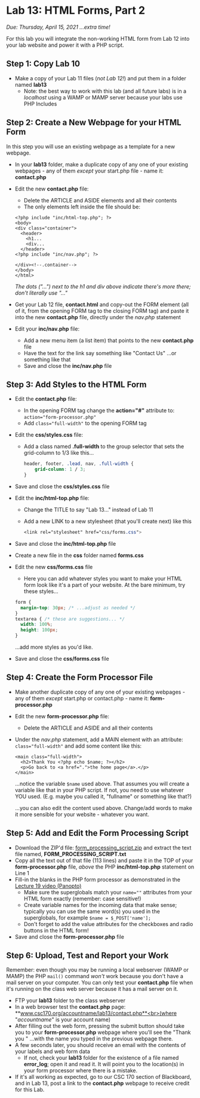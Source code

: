 # Lab 13: HTML Forms, Part 2
*Due: Thursday, April 15, 2021 ...extra time!*

For this lab you will integrate the non-working HTML form from Lab 12 into your lab website and power it with a PHP script.

## Step 1: Copy Lab 10

- Make a copy of your Lab 11 files (*not Lab 12!*) and put them in a folder named **lab13**
  - Note: the best way to work with this lab (and all future labs) is in a *localhost* using a WAMP or MAMP server because your labs use PHP Includes

## Step 2: Create a New Webpage for your HTML Form

In this step you will use an existing webpage as a template for a new webpage.

- In your **lab13** folder, make a duplicate copy of any one of your existing webpages - any of them *except* your start.php file - name it: **contact.php**

- Edit the new **contact.php** file:

  - Delete the ARTICLE and ASIDE elements and all their contents
  - The only elements left inside the file should be:

  ```php+HTML
  <?php include "inc/html-top.php"; ?>
  <body>
  <div class="container">
    <header>
  	  <h1...
  	  <div...
    </header>
  <?php include "inc/nav.php"; ?>
    
  </div><!--.container-->
  </body>
  </html>
  ```

  *The dots ("...") next to the h1 and div above indicate there's more there; don't literally use "..."*

- Get your Lab 12 file, **contact.html** and copy-out the FORM element (all of it, from the opening FORM tag to the closing FORM tag) and paste it into the new **contact.php** file, directly under the *nav.php* statement

- Edit your **inc/nav.php** file:
  - Add a new menu item (a list item) that points to the new **contact.php** file
  - Have the text for the link say something like "Contact Us" ...or something like that
  - Save and close the **inc/nav.php** file

## Step 3: Add Styles to the HTML Form

- Edit the **contact.php** file:

  - In the opening FORM tag change the **action="#"** attribute to:<br> `action="form-processor.php"`
  - Add `class="full-width"` to the opening FORM tag

- Edit the **css/styles.css** file:

  - Add a class named **.full-width** to the group selector that sets the grid-column to 1/3 like this...

    ```css
    header, footer, .lead, nav, .full-width {
    	grid-column: 1 / 3;
    }
    ```

- Save and close the **css/styles.css** file

- Edit the **inc/html-top.php** file:

  - Change the TITLE to say "Lab 13..." instead of Lab 11

  - Add a new LINK to a new stylesheet (that you'll create next) like this

    ```css
    <link rel="stylesheet" href="css/forms.css">
    ```

- Save and close the **inc/html-top.php** file

- Create a new file in the **css** folder named **forms.css**

- Edit the new **css/forms.css** file

  - Here you can add whatever styles you want to make your HTML form look like it's a part of your website.  At the bare minimum, try these styles...

  ```css
  form { 
  	margin-top: 30px; /* ...adjust as needed */
  }
  textarea { /* these are suggestions... */
  	width: 100%;
  	height: 100px;
  }
  ```

  ...add more styles as you'd like.

- Save and close the **css/forms.css** file


## Step 4: Create the Form Processor File

- Make another duplicate copy of any one of your existing webpages - any of them *except* start.php or contact.php - name it: **form-processor.php**

- Edit the new **form-processor.php** file:

  - Delete the ARTICLE and ASIDE and all their contents

- Under the *nav.php* statement, add a MAIN element with an attribute: `class="full-width"` and add some content like this:

  ```php+HTML
  <main class="full-width">
    <h2>Thank You <?php echo $name; ?></h2>
    <p>Go back to <a href=".">the home page</a>.</p>
  </main>
  ```

  ...notice the variable `$name` used above.  That assumes you will create a variable like that in your PHP script.  If not, you need to use whatever YOU used.  (E.g. maybe you called it, "fullname" or something like that?)
  
  ...you can also edit the content used above.  Change/add words to make it more sensible for your website - whatever you want.

## Step 5: Add and Edit the Form Processing Script

- Download the ZIP'd file: [form_processing_script.zip](form_processing_script.zip) and extract the text file named, **FORM_PROCESSING_SCRIPT.txt** 
- Copy all the text out of that file (113 lines) and paste it in the TOP of your **form-processor.php** file, *above* the PHP **inc/html-top.php** statement on Line 1
- Fill-in the blanks in the PHP form processor as demonstrated in the [Lecture 19 video (Panopto)](https://rochester.hosted.panopto.com/Panopto/Pages/Viewer.aspx?id=2b0b2192-376e-47cf-a6e0-ad02012caf6a)
  - Make sure the superglobals match your `name=""` attributes from your HTML form exactly (remember: case sensitive!)
  - Create variable names for the incoming data that make sense; typically you can use the same word(s) you used in the superglobals, for example `$name = $_POST['name'];`
  - Don't forget to add the value attributes for the checkboxes and radio buttons in the HTML form!
- Save and close the **form-processor.php** file

## Step 6: Upload, Test and Report your Work

Remember: even though you may be  running a local webserver (WAMP or MAMP) the PHP `mail()` command *won't* work because you don't have a mail server on your computer.  You can only test your **contact.php** file when it's running on the class web server because it has a mail server on it.

- FTP your **lab13** folder to the class webserver 
- In a web browser test the **contact.php** page:<br> **www.csc170.org/accountname/lab13/contact.php**<br>(where "*accountname*" is your account name)
- After filling out the web form, pressing the submit button should take you to your **form-processor.php** webpage where you'll see the "Thank you " ...with the name you typed in the previous webpage there.
- A few seconds later, you should receive an email with the contents of your labels and web form data
  - If not, check your **lab13** folder for the existence of a file named **error_log**; open it and read it.  It will point you to the location(s) in your form processor where there is a mistake.
- If it's all working as expected, go to our CSC 170 section of Blackboard, and in Lab 13, post a link to the **contact.php** webpage to receive credit for this Lab.

